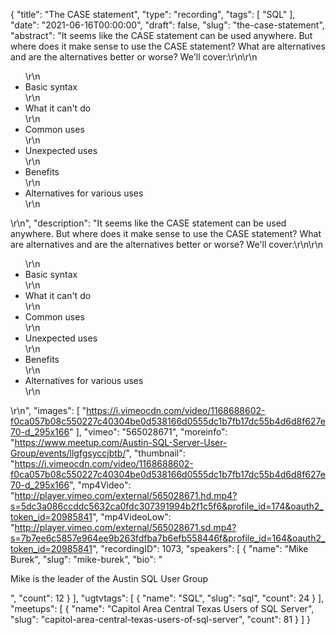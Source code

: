 {
  "title": "The CASE statement",
  "type": "recording",
  "tags": [
    "SQL"
  ],
  "date": "2021-06-16T00:00:00",
  "draft": false,
  "slug": "the-case-statement",
  "abstract": "It seems like the CASE statement can be used anywhere. But where does it make sense to use the CASE statement? What are alternatives and are the alternatives better or worse? We'll cover:\r\n\r\n<ul>\r\n<li>Basic syntax</li>\r\n<li>What it can't do</li>\r\n<li>Common uses</li>\r\n<li>Unexpected uses</li>\r\n<li>Benefits</li>\r\n<li>Alternatives for various uses</li>\r\n</ul>\r\n",
  "description": "It seems like the CASE statement can be used anywhere. But where does it make sense to use the CASE statement? What are alternatives and are the alternatives better or worse? We'll cover:\r\n\r\n<ul>\r\n<li>Basic syntax</li>\r\n<li>What it can't do</li>\r\n<li>Common uses</li>\r\n<li>Unexpected uses</li>\r\n<li>Benefits</li>\r\n<li>Alternatives for various uses</li>\r\n</ul>\r\n",
  "images": [
    "https://i.vimeocdn.com/video/1168688602-f0ca057b08c550227c40304be0d538166d0555dc1b7fb17dc55b4d6d8f627e70-d_295x166"
  ],
  "vimeo": "565028671",
  "moreinfo": "https://www.meetup.com/Austin-SQL-Server-User-Group/events/llgfgsyccjbtb/",
  "thumbnail": "https://i.vimeocdn.com/video/1168688602-f0ca057b08c550227c40304be0d538166d0555dc1b7fb17dc55b4d6d8f627e70-d_295x166",
  "mp4Video": "http://player.vimeo.com/external/565028671.hd.mp4?s=5dc3a086ccddc5632ca0fdc307391994b2f1c5f6&profile_id=174&oauth2_token_id=20985841",
  "mp4VideoLow": "http://player.vimeo.com/external/565028671.sd.mp4?s=7b7ee6c5857e964ee9b263fdfba7b6efb558446f&profile_id=164&oauth2_token_id=20985841",
  "recordingID": 1073,
  "speakers": [
    {
      "name": "Mike Burek",
      "slug": "mike-burek",
      "bio": "<p>Mike is the leader of the Austin SQL User Group</p>",
      "count": 12
    }
  ],
  "ugtvtags": [
    {
      "name": "SQL",
      "slug": "sql",
      "count": 24
    }
  ],
  "meetups": [
    {
      "name": "Capitol Area Central Texas Users of SQL Server",
      "slug": "capitol-area-central-texas-users-of-sql-server",
      "count": 81
    }
  ]
}